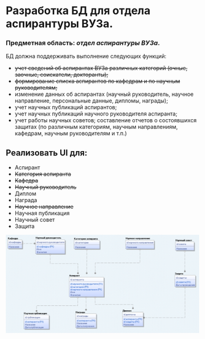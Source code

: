 # Разработка БД для отдела аспирантуры ВУЗа.

### Предметная область: *отдел аспирантуры ВУЗа*.

БД должна поддерживать выполнение следующих функций:

* ~~учет сведений об аспирантах ВУЗа различных категорий (очные, заочные, соискатели, докторанты);~~
* ~~формирование списка аспирантов по кафедрам и по научным руководителям;~~
* изменение данных об аспирантах (научный руководитель, научное направление, персональные данные, дипломы, награды);
* учет научных публикаций аспирантов;
* учет научных публикаций научного руководителя аспиранта;
* учет работы научных советов; составление отчетов о состоявшихся защитах (по различным категориям, научным
  направлениям, кафедрам, научным руководителям и т.п.)

## Реализовать UI для:

* Аспирант
* ~~Категория аспиранта~~
* ~~Кафедра~~
* ~~Научный руководитель~~
* Диплом
* Награда
* ~~Научное направление~~
* Научная публикация
* Научный совет
* Защита

![](img/er.png)
